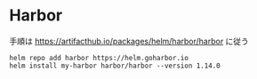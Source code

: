 # Harbor

手順は https://artifacthub.io/packages/helm/harbor/harbor に従う

````
helm repo add harbor https://helm.goharbor.io
helm install my-harbor harbor/harbor --version 1.14.0
````
